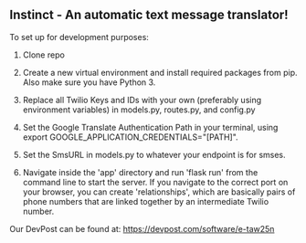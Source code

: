 ## Instinct - An automatic text message translator!

To set up for development purposes:

1) Clone repo

2) Create a new virtual environment and install required packages from pip. Also make sure you have Python 3.

3) Replace all Twilio Keys and IDs with your own (preferably using environment variables) in models.py, routes.py, and config.py

4) Set the Google Translate Authentication Path in your terminal, using export GOOGLE_APPLICATION_CREDENTIALS="[PATH]".

5) Set the SmsURL in models.py to whatever your endpoint is for smses.

3) Navigate inside the 'app' directory and run 'flask run' from the command line to start the server. If you navigate to the correct port
on your browser, you can create 'relationships', which are basically pairs of phone numbers that are linked together by an intermediate Twilio number.

Our DevPost can be found at: https://devpost.com/software/e-taw25n


